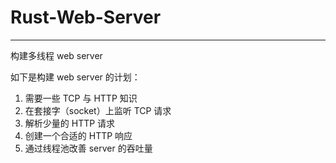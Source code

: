 # Rust-Web-Server
---
构建多线程 web server

如下是构建 web server 的计划：

1. 需要一些 TCP 与 HTTP 知识
2. 在套接字（socket）上监听 TCP 请求
3. 解析少量的 HTTP 请求
4. 创建一个合适的 HTTP 响应
5. 通过线程池改善 server 的吞吐量